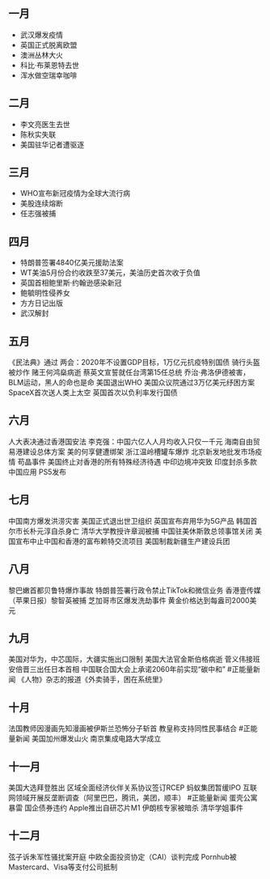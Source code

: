 ## 一月
- 武汉爆发疫情
- 英国正式脱离欧盟
- 澳洲丛林大火
- 科比·布莱恩特去世
- 浑水做空瑞幸咖啡

## 二月
- 李文亮医生去世
- 陈秋实失联
- 美国驻华记者遭驱逐

## 三月
- WHO宣布新冠疫情为全球大流行病
- 美股连续熔断
- 任志强被捕

## 四月
- 特朗普签署4840亿美元援助法案
- WT美油5月份合约收跌至37美元，美油历史首次收于负值
- 英国首相鲍里斯·约翰逊感染新冠
- 鲍毓明性侵养女
- 方方日记出版
- 武汉解封

## 五月
《民法典》通过
两会：2020年不设置GDP目标，1万亿元抗疫特别国债
骑行头盔被炒作
赌王何鸿燊病逝
蔡英文宣誓就任台湾第15任总统
乔治·弗洛伊德被害，BLM运动，黑人的命也是命
美国退出WHO
美国众议院通过3万亿美元纾困方案
SpaceX首次送人类上太空
英国首次以负利率发行国债

## 六月
人大表决通过香港国安法
李克强：中国六亿人人月均收入只仅一千元
海南自由贸易港建设总体方案
美的何享健遭绑架
浙江温岭槽罐车爆炸
北京新发地批发市场疫情
苟晶事件
美国终止对香港的所有特殊经济待遇
中印边境冲突致
印度封杀多款中国应用
PS5发布

## 七月
中国南方爆发洪涝灾害
美国正式退出世卫组织
英国宣布弃用华为5G产品
韩国首尔市长朴元淳自杀身亡
清华大学教授许章润被捕
中国驻美休斯敦总领事馆关闭
美国宣布中止中国和香港的富布赖特交流项目
美国制裁新疆生产建设兵团

## 八月
黎巴嫩首都贝鲁特爆炸事故
特朗普签署行政令禁止TikTok和微信业务
香港壹传媒（苹果日报）黎智英被捕
芝加哥市区爆发洗劫事件
黄金价格达到每盎司2000美元

## 九月
美国对华为，中芯国际，大疆实施出口限制
美国大法官金斯伯格病逝
菅义伟接班安倍晋三出任日本首相
中国联合国大会上承诺2060年前实现“碳中和” #正能量新闻
《人物》杂志的报道《外卖骑手，困在系统里》

## 十月
法国教师因漫画先知漫画被伊斯兰恐怖分子斩首
教皇称支持同性民事结合 #正能量新闻
美国加州爆发山火
南京集成电路大学成立

## 十一月
美国大选拜登胜出
区域全面经济伙伴关系协议签订RCEP
蚂蚁集团暂缓IPO
互联网领域开展反垄断调查（阿里巴巴，腾讯，美团，顺丰） #正能量新闻
蛋壳公寓暴雷
国企债券违约
Apple推出自研芯片M1
伊朗核专家被暗杀
清华学姐事件

## 十二月
弦子诉朱军性骚扰案开庭
中欧全面投资协定（CAI）谈判完成
Pornhub被Mastercard、Visa等支付公司抵制
